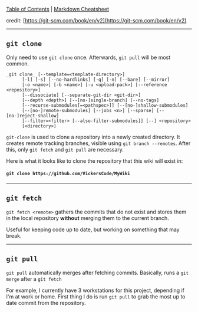 [Table of Contents](../../README.md) | [Markdown Cheatsheet](../../Markdown%20Cheatsheet.md)

credit: [https://git-scm.com/book/en/v2](https://git-scm.com/book/en/v2)
___
## `git clone`

Only need to use `git clone` once. Afterwards, `git pull` will be most common.

```
_git clone_ [--template=<template-directory>]
	  [-l] [-s] [--no-hardlinks] [-q] [-n] [--bare] [--mirror]
	  [-o <name>] [-b <name>] [-u <upload-pack>] [--reference <repository>]
	  [--dissociate] [--separate-git-dir <git-dir>]
	  [--depth <depth>] [--[no-]single-branch] [--no-tags]
	  [--recurse-submodules[=<pathspec>]] [--[no-]shallow-submodules]
	  [--[no-]remote-submodules] [--jobs <n>] [--sparse] [--[no-]reject-shallow]
	  [--filter=<filter> [--also-filter-submodules]] [--] <repository>
	  [<directory>]
```

`git-clone` is used to clone a repository into a newly created directory. It creates remote tracking branches, visible using `git branch --remotes`. After this, only `git fetch` and `git pull` are necessary.

Here is what it looks like to clone the repository that this wiki will exist in:

#### `git clone https://github.com/VickersCode/MyWiki`

___

## `git fetch`

`git fetch <remote>` gathers the commits that do not exist and stores them in the local repository **without** merging them to the current branch. 

Useful for keeping code up to date, but working on something that may break.


___


## `git pull`

`git pull` automatically merges after fetching commits. Basically, runs a `git merge` after a `git fetch`

For example, I currently have 3 workstations for this project, depending if I'm at work or home. First thing I do is run `git pull` to grab the most up to date commit from the repository. 
